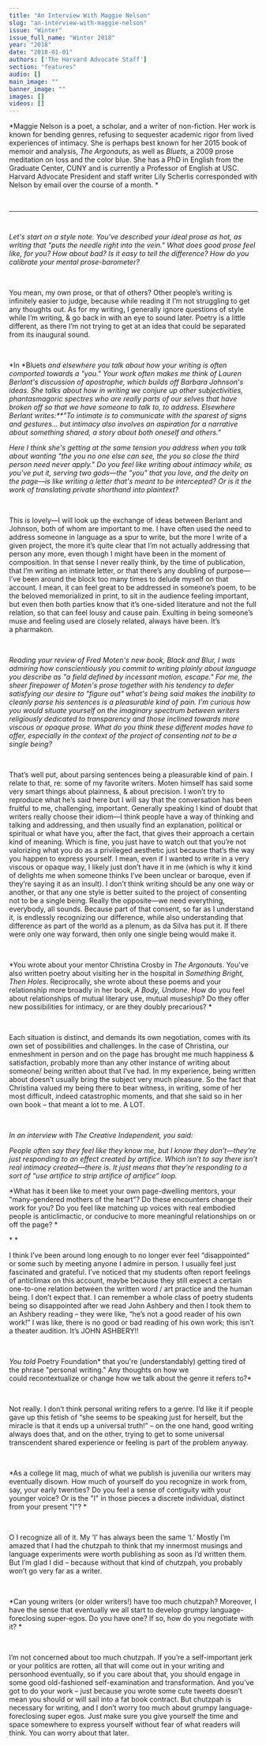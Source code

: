 ```yaml
---
title: "An Interview With Maggie Nelson"
slug: "an-interview-with-maggie-nelson"
issue: "Winter"
issue_full_name: "Winter 2018"
year: "2018"
date: "2018-01-01"
authors: ['The Harvard Advocate Staff']
section: "features"
audio: []
main_image: ""
banner_image: ""
images: []
videos: []
---
```

   *Maggie Nelson is a poet, a scholar, and a writer of non-fiction. Her work is known for bending genres, refusing to sequester academic rigor from lived experiences of intimacy. She is perhaps best known for her 2015 book of memoir and analysis, *The Argonauts*, as well as *Bluets*, a 2009 prose meditation on loss and the color blue. She has a PhD in English from the Graduate Center, CUNY and is currently a Professor of English at USC. Harvard Advocate President and staff writer Lily Scherlis corresponded with Nelson by email over the course of a month. *

  

 *****

     

 *Let's start on a style note. You've described your ideal prose as hot, as writing that "puts the needle right into the vein." What does good prose feel like, for you? How about bad? Is it easy to tell the difference? How do you calibrate your mental prose-barometer?*

  

 You mean, my own prose, or that of others? Other people’s writing is infinitely easier to judge, because while reading it I’m not struggling to get any thoughts out. As for my writing, I generally ignore questions of style while I’m writing, & go back in with an eye to sound later. Poetry is a little different, as there I’m not trying to get at an idea that could be separated from its inaugural sound.

  

 *In *Bluets *and elsewhere you talk about how your writing is often comported towards a "you." Your work often makes me think of Lauren Berlant's discussion of apostrophe, which builds off Barbara Johnson's ideas. She talks about how in writing we conjure up other subjectivities, phantasmagoric spectres who are really parts of our selves that have broken off so that we have someone to talk to, to address. Elsewhere Berlant writes:**"To intimate is to communicate with the sparest of signs and gestures... but intimacy also involves an aspiration for a narrative about something shared, a story about both oneself and others."*

 *Here I think she's getting at the same tension you address when you talk about wanting "the you no one else can see, the you so close the third person need never apply." Do you feel like writing about intimacy while, as you've put it, serving two gods––the "you" that you love, and the deity on the page––is like writing a letter that's meant to be intercepted? Or is it the work of translating private shorthand into plaintext?*

  

 This is lovely—I will look up the exchange of ideas between Berlant and Johnson, both of whom are important to me. I have often used the need to address someone in language as a spur to write, but the more I write of a given project, the more it’s quite clear that I’m not actually addressing that person any more, even though I might have been in the moment of composition. In that sense I never really think, by the time of publication, that I’m writing an intimate letter, or that there’s any doubling of purpose—I’ve been around the block too many times to delude myself on that account. I mean, it can feel great to be addressed in someone’s poem, to be the beloved memorialized in print, to sit in the audience feeling important, but even then both parties know that it’s one-sided literature and not the full relation, so that can feel lousy and cause pain. Exulting in being someone’s muse and feeling used are closely related, always have been. It’s a pharmakon.

  

 *Reading your review of Fred Moten's new book, *Black and Blur*, I was admiring how conscientiously you commit to writing plainly about language you describe as "a field defined by incessant motion, escape." For me, the sheer firepower of Moten's prose together with his tendency to defer satisfying our desire to "figure out" what's being said makes the inability to cleanly parse his sentences is a pleasurable kind of pain. I'm curious how you would situate yourself on the imaginary spectrum between writers religiously dedicated to transparency and those inclined towards more viscous or opaque prose. What do you think these different modes have to offer, especially in the context of the project of consenting not to be a single being?*

  

 That’s well put, about parsing sentences being a pleasurable kind of pain. I relate to that, re: some of my favorite writers. Moten himself has said some very smart things about plainness, & about precision. I won’t try to reproduce what he’s said here but I will say that the conversation has been fruitful to me, challenging, important. Generally speaking I kind of doubt that writers really choose their idiom—I think people have a way of thinking and talking and addressing, and then usually find an explanation, political or spiritual or what have you, after the fact, that gives their approach a certain kind of meaning. Which is fine, you just have to watch out that you’re not valorizing what you do as a privileged aesthetic just because that’s the way you happen to express yourself. I mean, even if I wanted to write in a very viscous or opaque way, I likely just don’t have it in me (which is why it kind of delights me when someone thinks I’ve been unclear or baroque, even if they’re saying it as an insult). I don’t think writing should be any one way or another, or that any one style is better suited to the project of consenting not to be a single being. Really the opposite—we need everything, everybody, all sounds. Because part of that consent, so far as I understand it, is endlessly recognizing our difference, while also understanding that difference as part of the world as a plenum, as da Silva has put it. If there were only one way forward, then only one single being would make it.

  

 *You wrote about your mentor Christina Crosby in *The Argonauts*. You've also written poetry about visiting her in the hospital in *Something Bright, Then Holes*. Reciprocally, she wrote about these poems and your relationship more broadly in her book, *A Body, Undone*. How do you feel about relationships of mutual literary use, mutual museship? Do they offer new possibilities for intimacy, or are they doubly precarious? *

  

 Each situation is distinct, and demands its own negotiation, comes with its own set of possibilities and challenges. In the case of Christina, our enmeshment in person and on the page has brought me much happiness & satisfaction, probably more than any other instance of writing about someone/ being written about that I’ve had. In my experience, being written about doesn’t usually bring the subject very much pleasure. So the fact that Christina valued my being there to bear witness, in writing, some of her most difficult, indeed catastrophic moments, and that she said so in her own book – that meant a lot to me. A LOT.

  

 *In an interview with The Creative Independent, you said:*

 *People often say they feel like they know me, but I know they don’t—they’re just responding to an effect created by artifice. Which isn’t to say there isn’t real intimacy created—there is. It just means that they’re responding to a sort of “use artifice to strip artifice of artifice” loop.*

 *What has it been like to meet your own page-dwelling mentors, your "many-gendered mothers of the heart"? Do these encounters change their work for you? Do you feel like matching up voices with real embodied people is anticlimactic, or conducive to more meaningful relationships on or off the page? *

 * *

 I think I’ve been around long enough to no longer ever feel “disappointed” or some such by meeting anyone I admire in person. I usually feel just fascinated and grateful. I’ve noticed that my students often report feelings of anticlimax on this account, maybe because they still expect a certain one-to-one relation between the written word / art practice and the human being. I don’t expect that. I can remember a whole class of poetry students being so disappointed after we read John Ashbery and then I took them to an Ashbery reading – they were like, “he’s not a good reader of his own work!” I was like, there is no good or bad reading of his own work; this isn’t a theater audition. It’s JOHN ASHBERY!!

  

 *You told* Poetry Foundation* that you're (understandably) getting tired of the phrase "personal writing." Any thoughts on how we could recontextualize or change how we talk about the genre it refers to?*

  

 Not really. I don’t think personal writing refers to a genre. I’d like it if people gave up this fetish of “she seems to be speaking just for herself, but the miracle is that it ends up a universal truth!” – on the one hand, good writing always does that, and on the other, trying to get to some universal transcendent shared experience or feeling is part of the problem anyway.

  

 *As a college lit mag, much of what we publish is juvenilia our writers may eventually disown. How much of yourself do you recognize in work from, say, your early twenties? Do you feel a sense of contiguity with your younger voice? Or is the "I" in those pieces a discrete individual, distinct from your present "I"? *

  

 O I recognize all of it. My ‘I’ has always been the same ‘I.’ Mostly I’m amazed that I had the chutzpah to think that my innermost musings and language experiments were worth publishing as soon as I’d written them. But I’m glad I did – because without that kind of chutzpah, you probably won’t go very far as a writer.

  

 *Can young writers (or older writers!) have too much chutzpah? Moreover, I have the sense that eventually we all start to develop grumpy language-foreclosing super-egos. Do you have one? If so, how do you negotiate with it? *

  

 I’m not concerned about too much chutzpah. If you’re a self-important jerk or your politics are rotten, all that will come out in your writing and personhood eventually, so if you care about that, you should engage in some good old-fashioned self-examination and transformation. And you’ve got to do your work – just because you wrote some cute tweets doesn’t mean you should or will sail into a fat book contract. But chutzpah is necessary for writing, and I don’t worry too much about grumpy language-foreclosing super egos. Just make sure you give yourself the time and space somewhere to express yourself without fear of what readers will think. You can worry about that later.

  

  

